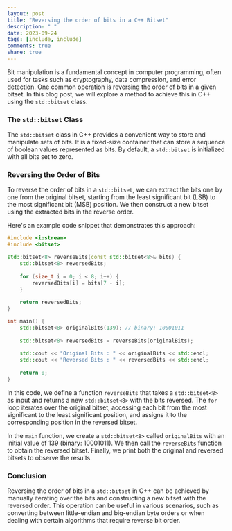 ```yaml
---
layout: post
title: "Reversing the order of bits in a C++ Bitset"
description: " "
date: 2023-09-24
tags: [include, include]
comments: true
share: true
---
```


Bit manipulation is a fundamental concept in computer programming, often used for tasks such as cryptography, data compression, and error detection. One common operation is reversing the order of bits in a given bitset. In this blog post, we will explore a method to achieve this in C++ using the `std::bitset` class.

### The `std::bitset` Class

The `std::bitset` class in C++ provides a convenient way to store and manipulate sets of bits. It is a fixed-size container that can store a sequence of boolean values represented as bits. By default, a `std::bitset` is initialized with all bits set to zero.

### Reversing the Order of Bits

To reverse the order of bits in a `std::bitset`, we can extract the bits one by one from the original bitset, starting from the least significant bit (LSB) to the most significant bit (MSB) position. We then construct a new bitset using the extracted bits in the reverse order.

Here's an example code snippet that demonstrates this approach:

```cpp
#include <iostream>
#include <bitset>

std::bitset<8> reverseBits(const std::bitset<8>& bits) {
    std::bitset<8> reversedBits;
    
    for (size_t i = 0; i < 8; i++) {
        reversedBits[i] = bits[7 - i];
    }
    
    return reversedBits;
}

int main() {
    std::bitset<8> originalBits(139); // binary: 10001011
    
    std::bitset<8> reversedBits = reverseBits(originalBits);
    
    std::cout << "Original Bits : " << originalBits << std::endl;
    std::cout << "Reversed Bits : " << reversedBits << std::endl;
    
    return 0;
}
```

In this code, we define a function `reverseBits` that takes a `std::bitset<8>` as input and returns a new `std::bitset<8>` with the bits reversed. The `for` loop iterates over the original bitset, accessing each bit from the most significant to the least significant position, and assigns it to the corresponding position in the reversed bitset.

In the `main` function, we create a `std::bitset<8>` called `originalBits` with an initial value of 139 (binary: 10001011). We then call the `reverseBits` function to obtain the reversed bitset. Finally, we print both the original and reversed bitsets to observe the results.

### Conclusion

Reversing the order of bits in a `std::bitset` in C++ can be achieved by manually iterating over the bits and constructing a new bitset with the reversed order. This operation can be useful in various scenarios, such as converting between little-endian and big-endian byte orders or when dealing with certain algorithms that require reverse bit order.